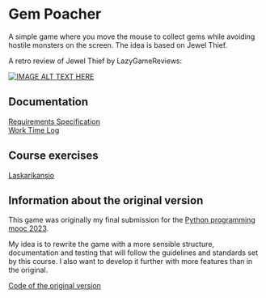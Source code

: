 # Gem Poacher

A simple game where you move the mouse to collect gems while avoiding hostile
monsters on the screen. The idea is based on Jewel Thief.

A retro review of Jewel Thief by LazyGameReviews:

[![IMAGE ALT TEXT HERE](https://img.youtube.com/vi/EIcImzLNMz8/0.jpg)](https://youtu.be/EIcImzLNMz8)

## Documentation

[Requirements Specification](documentation/requirements_specification.md) \
[Work Time Log](documentation/work_time_log.md)

## Course exercises

[Laskarikansio](https://github.com/hojahoja/ot-harjoitustyo/tree/main/laskarit)

## Information about the original version

This game was originally my final submission for the
[Python programming mooc 2023](https://ohjelmointi-23.mooc.fi/osa-14/4-oma-peli).

My idea is to rewrite the game with a more sensible structure, documentation and
testing that will follow the guidelines and standards set by this course. I also
want to develop it further with more features than in the original.

[Code of the original version](documentation/misc/kolikkorosvo.py)

